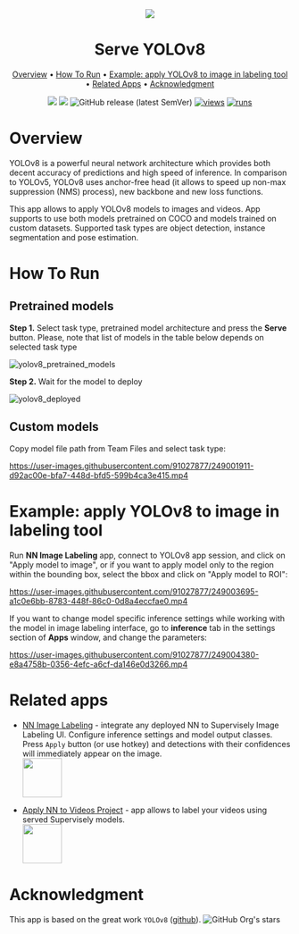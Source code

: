 
<div align="center" markdown>
<img src="https://github.com/supervisely-ecosystem/yolov8/assets/12828725/3593ebe9-cdd8-4265-8217-f5781b6fb860"/>  

# Serve YOLOv8

<p align="center">
  <a href="#Overview">Overview</a> •
  <a href="#How-To-Run">How To Run</a> •
  <a href="#example-apply-yolov8-to-image-in-labeling-tool">Example: apply YOLOv8 to image in labeling tool</a> •
  <a href="#Related-apps">Related Apps</a> •
  <a href="#Acknowledgment">Acknowledgment</a>
</p>

[![](https://img.shields.io/badge/supervisely-ecosystem-brightgreen)](https://ecosystem.supervise.ly/apps/supervisely-ecosystem/yolov8/serve)
[![](https://img.shields.io/badge/slack-chat-green.svg?logo=slack)](https://supervise.ly/slack)
![GitHub release (latest SemVer)](https://img.shields.io/github/v/release/supervisely-ecosystem/yolov8)
[![views](https://app.supervise.ly/img/badges/views/supervisely-ecosystem/yolov8/serve.png)](https://supervise.ly)
[![runs](https://app.supervise.ly/img/badges/runs/supervisely-ecosystem/yolov8/serve.png)](https://supervise.ly)

</div>

# Overview

YOLOv8 is a powerful neural network architecture which provides both decent accuracy of predictions and high speed of inference. In comparison to YOLOv5, YOLOv8 uses anchor-free head (it allows to speed up non-max suppression (NMS) process), new backbone and new loss functions.

This app allows to apply YOLOv8 models to images and videos. App supports to use both models pretrained on COCO and models trained on custom datasets. Supported task types are object detection, instance segmentation and pose estimation.

# How To Run

## Pretrained models

**Step 1.** Select task type, pretrained model architecture and press the **Serve** button. Please, note that list of models in the table below depends on selected task type

![yolov8_pretrained_models](https://github.com/supervisely-ecosystem/yolov8/assets/91027877/2a15502d-8fb6-4059-afac-808ad938dd61)

**Step 2.** Wait for the model to deploy

![yolov8_deployed](https://github.com/supervisely-ecosystem/yolov8/assets/91027877/da175901-2667-4d4c-a8dd-5b0d94c4919b)

## Custom models

Copy model file path from Team Files and select task type:

https://user-images.githubusercontent.com/91027877/249001911-d92ac00e-bfa7-448d-bfd5-599b4ca3e415.mp4

# Example: apply YOLOv8 to image in labeling tool

Run **NN Image Labeling** app, connect to YOLOv8 app session, and click on "Apply model to image", or if you want to apply model only to the region within the bounding box, select the bbox and click on "Apply model to ROI":

https://user-images.githubusercontent.com/91027877/249003695-a1c0e6bb-8783-448f-86c0-0d8a4eccfae0.mp4

If you want to change model specific inference settings while working with the model in image labeling interface, go to **inference** tab in the settings section of **Apps** window, and change the parameters:

https://user-images.githubusercontent.com/91027877/249004380-e8a4758b-0356-4efc-a6cf-da146e0d3266.mp4

# Related apps

- [NN Image Labeling](https://ecosystem.supervise.ly/apps/supervisely-ecosystem%252Fnn-image-labeling%252Fannotation-tool) - integrate any deployed NN to Supervisely Image Labeling UI. Configure inference settings and model output classes. Press `Apply` button (or use hotkey) and detections with their confidences will immediately appear on the image.   
    <img data-key="sly-module-link" data-module-slug="supervisely-ecosystem/nn-image-labeling/annotation-tool" src="https://i.imgur.com/hYEucNt.png" height="70px" margin-bottom="20px"/>

- [Apply NN to Videos Project](https://ecosystem.supervise.ly/apps/apply-nn-to-videos-project) - app allows to label your videos using served Supervisely models.  
  <img data-key="sly-module-link" data-module-slug="supervisely-ecosystem/apply-nn-to-videos-project" src="https://imgur.com/LDo8K1A.png" height="70px" margin-bottom="20px" />

# Acknowledgment

This app is based on the great work `YOLOv8` ([github](https://github.com/ultralytics/ultralytics)). ![GitHub Org's stars](https://img.shields.io/github/stars/ultralytics/ultralytics?style=social)




